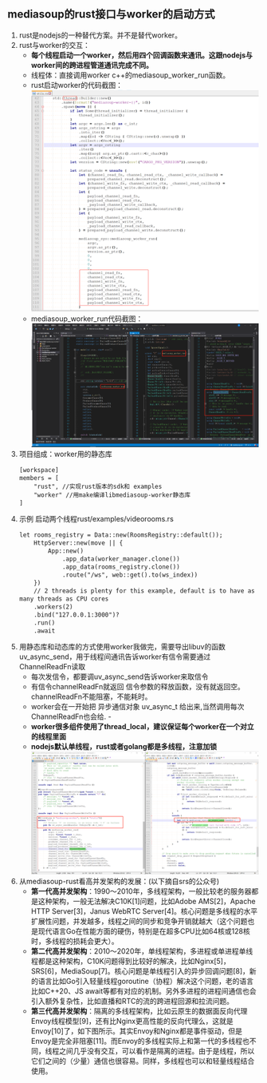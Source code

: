 ## mediasoup的rust接口与worker的启动方式

1. rust是nodejs的一种替代方案。并不是替代worker。
2. rust与worker的交互：
    - **每个线程启动一个worker，然后用四个回调函数来通讯。这跟nodejs与worker间的跨进程管道通讯完成不同。**
    - 线程体：直接调用worker c++的mediasoup_worker_run函数。
    - rust启动worker的代码截图：
    ![](.mediasoup-rust_images/35f26072.png)
    - mediasoup_worker_run代码截图：
    ![](.mediasoup-rust_images/1ef4bc28.png)
3. 项目组成：worker用的静态库
    ```
    [workspace]
    members = [
        "rust", //实现rust版本的sdk和 examples
        "worker" //用make编译libmediasoup-worker静态库
    ]
    ```
4. 示例
启动两个线程rust/examples/videorooms.rs
    ```
    let rooms_registry = Data::new(RoomsRegistry::default());
        HttpServer::new(move || {
            App::new()
                .app_data(worker_manager.clone())
                .app_data(rooms_registry.clone())
                .route("/ws", web::get().to(ws_index))
        })
        // 2 threads is plenty for this example, default is to have as many threads as CPU cores
        .workers(2) 
        .bind("127.0.0.1:3000")?
        .run()
        .await
    ```
5. 用静态库和动态库的方式使用worker我做完，需要导出libuv的函数uv_async_send，用于线程间通讯告诉worker有信令需要通过ChannelReadFn读取
    - 每次发信令，都要调uv_async_send告诉worker来取信令
    - 有信令channelReadFn就返回 信令参数的释放函数，没有就返回空。 channelReadFn不能阻塞，不能耗时。
    - worker会在一开始把 异步通信对象 uv_async_t 给出来,当然调用每次ChannelReadFn也会给.    -  
    - **worker很多组件使用了thread_local，建议保证每个worker在一个对立的线程里面**
    - **nodejs默认单线程，rust或者golang都是多线程，注意加锁**
    ![](.mediasoup-rust_images/8a166831.png)
5. 从mediasoup-rust看高并发架构的发展：(以下摘自srs的公众号)
    - **第一代高并发架构**：1990～2010年，多线程架构，一般比较老的服务器都是这种架构，一般无法解决C10K[1]问题，比如Adobe AMS[2]，Apache HTTP Server[3]，Janus WebRTC Server[4]。核心问题是多线程的水平扩展性问题，并发越多，线程之间的同步和竞争开销就越大（这个问题也是现代语言Go在性能方面的硬伤，特别是在超多CPU比如64核或128核时，多线程的损耗会更大）。
    - **第二代高并发架构**：2010～2020年，单线程架构，多进程或单进程单线程都是这种架构，C10K问题得到比较好的解决，比如Nginx[5]，SRS[6]，MediaSoup[7]。核心问题是单线程引入的异步回调问题[8]，新的语言比如Go引入轻量线程goroutine（协程）解决这个问题，老的语言比如C++20、JS await等都有对应的机制。另外多进程的进程间通信也会引入额外复杂性，比如直播和RTC的流的跨进程回源和拉流问题。
    - **第三代高并发架构**：隔离的多线程架构，比如云原生的数据面反向代理Envoy线程模型[9]，还有比Nginx更高性能的反向代理么，这就是Envoy[10]了，如下图所示。其实Envoy和Nginx都是事件驱动，但是Envoy是完全非阻塞[11]。而Envoy的多线程实际上和第一代的多线程也不同，线程之间几乎没有交互，可以看作是隔离的进程。由于是线程，所以它们之间的（少量）通信也很容易。同样，多线程也可以和轻量线程结合使用。